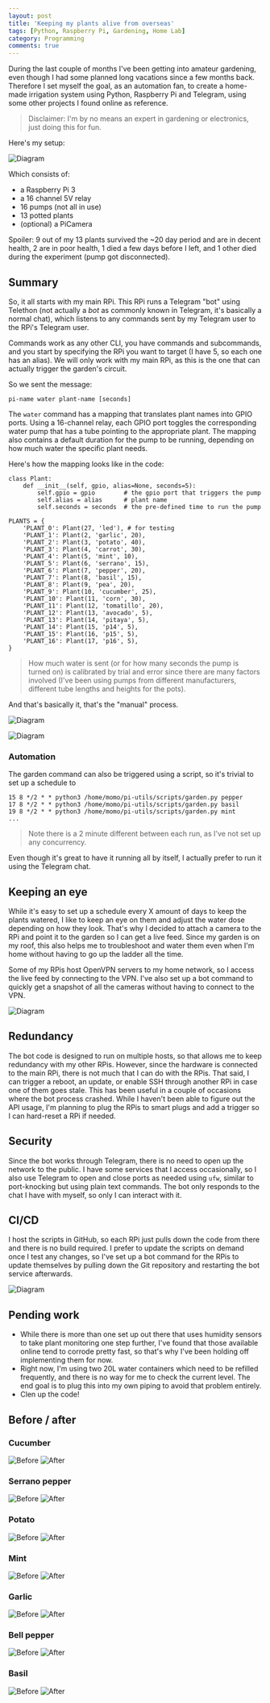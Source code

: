 ```yaml
---
layout: post
title: 'Keeping my plants alive from overseas'
tags: [Python, Raspberry Pi, Gardening, Home Lab]
category: Programming
comments: true
---
```


During the last couple of months I've been getting into amateur gardening, even though I had some planned long vacations since a few months back. Therefore I set myself the goal, as an automation fan, to create a home-made irrigation system using Python, Raspberry Pi and Telegram, using some other projects I found online as reference.

> Disclaimer: I'm by no means an expert in gardening or electronics, just doing this for fun.

Here's my setup:

![Diagram](https://blog.erickduran.com/public/img/2023-09-18-diagram.png)

Which consists of:
- a Raspberry Pi 3
- a 16 channel 5V relay
- 16 pumps (not all in use)
- 13 potted plants
- (optional) a PiCamera

Spoiler: 9 out of my 13 plants survived the ~20 day period and are in decent health, 2 are in poor health, 1 died a few days before I left, and 1 other died during the experiment (pump got disconnected).

## Summary

So, it all starts with my main RPi. This RPi runs a Telegram "bot" using Telethon (not actually a *bot* as commonly known in Telegram, it's basically a normal chat), which listens to any commands sent by my Telegram user to the RPi's Telegram user. 

Commands work as any other CLI, you have commands and subcommands, and you start by specifying the RPi you want to target (I have 5, so each one has an alias). We will only work with my main RPi, as this is the one that can actually trigger the garden's circuit.

So we sent the message:
```
pi-name water plant-name [seconds]
```

The `water` command has a mapping that translates plant names into GPIO ports. Using a 16-channel relay, each GPIO port toggles the corresponding water pump that has a tube pointing to the appropriate plant. The mapping also contains a default duration for the pump to be running, depending on how much water the specific plant needs.

Here's how the mapping looks like in the code:
```python3
class Plant:
	def __init__(self, gpio, alias=None, seconds=5):
		self.gpio = gpio		# the gpio port that triggers the pump
		self.alias = alias		# plant name
		self.seconds = seconds	# the pre-defined time to run the pump

PLANTS = {
	'PLANT_0': Plant(27, 'led'), # for testing
	'PLANT_1': Plant(2, 'garlic', 20),
	'PLANT_2': Plant(3, 'potato', 40),
	'PLANT_3': Plant(4, 'carrot', 30),
	'PLANT_4': Plant(5, 'mint', 10),
	'PLANT_5': Plant(6, 'serrano', 15),
	'PLANT_6': Plant(7, 'pepper', 20),
	'PLANT_7': Plant(8, 'basil', 15),
	'PLANT_8': Plant(9, 'pea', 20),
	'PLANT_9': Plant(10, 'cucumber', 25),
	'PLANT_10': Plant(11, 'corn', 30),
	'PLANT_11': Plant(12, 'tomatillo', 20),
	'PLANT_12': Plant(13, 'avocado', 5),
	'PLANT_13': Plant(14, 'pitaya', 5),
	'PLANT_14': Plant(15, 'p14', 5),
	'PLANT_15': Plant(16, 'p15', 5),
	'PLANT_16': Plant(17, 'p16', 5),
}
```

> How much water is sent (or for how many seconds the pump is turned on) is calibrated by trial and error since there are many factors involved (I've been using pumps from different manufacturers, different tube lengths and heights for the pots).

And that's basically it, that's the "manual" process.

![Diagram](https://blog.erickduran.com/public/img/2023-09-18-pi-watering.png)

![Diagram](https://blog.erickduran.com/public/img/2023-09-18-pi-watering.gif)

### Automation

The garden command can also be triggered using a script, so it's trivial to set up a schedule to 

```
15 8 */2 * * python3 /home/momo/pi-utils/scripts/garden.py pepper
17 8 */2 * * python3 /home/momo/pi-utils/scripts/garden.py basil
19 8 */2 * * python3 /home/momo/pi-utils/scripts/garden.py mint
...
```

> Note there is a 2 minute different between each run, as I've not set up any concurrency.

Even though it's great to have it running all by itself, I actually prefer to run it using the Telegram chat.

## Keeping an eye

While it's easy to set up a schedule every X amount of days to keep the plants watered, I like to keep an eye on them and adjust the water dose depending on how they look. That's why I decided to attach a camera to the RPi and point it to the garden so I can get a live feed. Since my garden is on my roof, this also helps me to troubleshoot and water them even when I'm home without having to go up the ladder all the time.

Some of my RPis host OpenVPN servers to my home network, so I access the live feed by connecting to the VPN. I've also set up a bot command to quickly get a snapshot of all the cameras without having to connect to the VPN.

![Diagram](https://blog.erickduran.com/public/img/2023-09-18-pi-snap.png)

## Redundancy

The bot code is designed to run on multiple hosts, so that allows me to keep redundancy with my other RPis. However, since the hardware is connected to the main RPi, there is not much that I can do with the RPis. That said, I can trigger a reboot, an update, or enable SSH through another RPi in case one of them goes stale. This has been useful in a couple of occasions where the bot process crashed. While I haven't been able to figure out the API usage, I'm planning to plug the RPis to smart plugs and add a trigger so I can hard-reset a RPi if needed.

## Security

Since the bot works through Telegram, there is no need to open up the network to the public. I have some services that I access occasionally, so I also use Telegram to open and close ports as needed using `ufw`, similar to port-knocking but using plain text commands. The bot only responds to the chat I have with myself, so only I can interact with it.

## CI/CD

I host the scripts in GitHub, so each RPi just pulls down the code from there and there is no build required. I prefer to update the scripts on demand once I test any changes, so I've set up a bot command for the RPis to update themselves by pulling down the Git repository and restarting the bot service afterwards.

![Diagram](https://blog.erickduran.com/public/img/2023-09-18-pi-update.png)

## Pending work
- While there is more than one set up out there that uses humidity sensors to take plant monitoring one step further, I've found that those available online tend to corrode pretty fast, so that's why I've been holding off implementing them for now. 
- Right now, I'm using two 20L water containers which need to be refilled frequently, and there is no way for me to check the current level. The end goal is to plug this into my own piping to avoid that problem entirely.
- Clen up the code!

## Before / after

### Cucumber

![Before](https://blog.erickduran.com/public/img/2023-09-18-cucumber-before.png)
![After](https://blog.erickduran.com/public/img/2023-09-18-cucumber-after.jpg)

### Serrano pepper

![Before](https://blog.erickduran.com/public/img/2023-09-18-serrano-before.png)
![After](https://blog.erickduran.com/public/img/2023-09-18-serrano-after.jpg)

### Potato

![Before](https://blog.erickduran.com/public/img/2023-09-18-potato-before.png)
![After](https://blog.erickduran.com/public/img/2023-09-18-potato-after.jpg)

### Mint

![Before](https://blog.erickduran.com/public/img/2023-09-18-mint-before.png)
![After](https://blog.erickduran.com/public/img/2023-09-18-mint-after.jpg)

### Garlic

![Before](https://blog.erickduran.com/public/img/2023-09-18-garlic-before.png)
![After](https://blog.erickduran.com/public/img/2023-09-18-garlic-after.jpg)

### Bell pepper

![Before](https://blog.erickduran.com/public/img/2023-09-18-pepper-before.png)
![After](https://blog.erickduran.com/public/img/2023-09-18-pepper-after.jpg)

### Basil

![Before](https://blog.erickduran.com/public/img/2023-09-18-basil-before.png)
![After](https://blog.erickduran.com/public/img/2023-09-18-basil-after.jpg)
